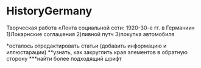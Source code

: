 # HistoryGermany

Творческая работа «Лента социальной сети: 1920-30-е гг. в Германии»
1)Локарнские соглашения
2)пивной   путч
3)покупка автомобиля

*осталось отредактировать статьи (добавить информацию и иллюстарации)
**узнать, как закруглить края элементов в обратную сторону
***найти более подходящий шрифт
